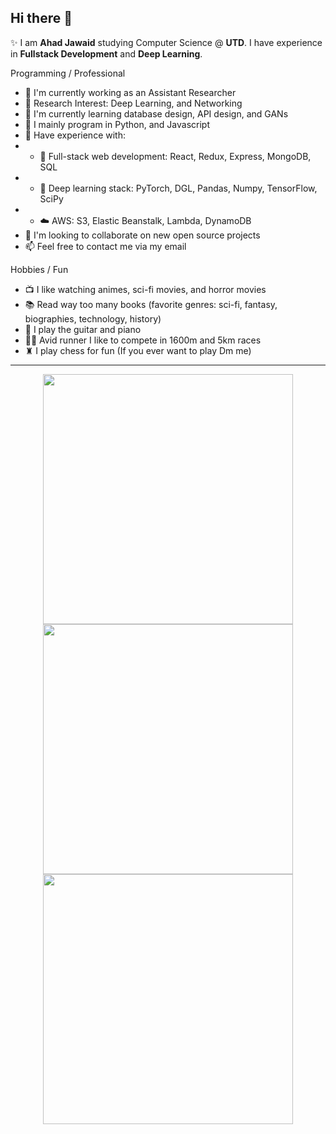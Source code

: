 ## Hi there 👋
✨ I am **Ahad Jawaid** studying Computer Science @ **UTD**. I have experience in **Fullstack Development** and **Deep Learning**.

Programming / Professional 
- 🔭 I'm currently working as an Assistant Researcher
- 🔬 Research Interest: Deep Learning, and Networking
- 🌱 I'm currently learning database design, API design, and GANs
- 📜 I mainly program in Python, and Javascript
- 🧰 Have experience with:
- - 📰 Full-stack web development: React, Redux, Express, MongoDB, SQL
- - 🤖 Deep learning stack: PyTorch, DGL, Pandas, Numpy, TensorFlow, SciPy
- - ☁️ AWS: S3, Elastic Beanstalk, Lambda, DynamoDB
- 👯 I'm looking to collaborate on new open source projects
- 📫 Feel free to contact me via my email

Hobbies / Fun
- 📺️ I like watching animes, sci-fi movies, and horror movies
- 📚 Read way too many books (favorite genres: sci-fi, fantasy, biographies, technology, history)
- 🎸 I play the guitar and piano
- 🏃‍♂️ Avid runner I like to compete in 1600m and 5km races
- ♜ I play chess for fun (If you ever want to play Dm me)

---
<p align = "center">
  <img src = "https://github-readme-stats.vercel.app/api?username=ahadjawaid&show_icons=true&theme=bear&hide_border=true" width = 400>
  <img src = "https://github-readme-streak-stats.herokuapp.com?user=ahadjawaid&theme=bear&hide_border=true" width = 400>
  <img src = "https://github-readme-stats.vercel.app/api/top-langs/?username=ahadjawaid&layout=compact&theme=bear&hide_border=true" width = 400>
</p>

<!-- [![trophy](https://github-profile-trophy.vercel.app/?username=ahadjawaid)](https://github.com/ahadjawaid/github-profile-trophy) -->



<!--
**ahadjawaid/ahadjawaid** is a ✨ _special_ ✨ repository because its `README.md` (this file) appears on your GitHub profile.

Here are some ideas to get you started:

- 🔭 I’m currently working on ...
- 🌱 I’m currently learning ...
- 👯 I’m looking to collaborate on ...
- 🤔 I’m looking for help with ...
- 💬 Ask me about ...
- 📫 How to reach me: ...
- 😄 Pronouns: ...
- ⚡ Fun fact: ...
-->
